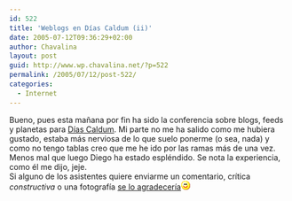 ```yaml
---
id: 522
title: 'Weblogs en Días Caldum (ii)'
date: 2005-07-12T09:36:29+02:00
author: Chavalina
layout: post
guid: http://www.wp.chavalina.net/?p=522
permalink: /2005/07/12/post-522/
categories:
  - Internet
---
```

Bueno, pues esta ma&ntilde;ana por fin ha sido la conferencia sobre blogs, feeds y planetas para <a href="http://diascaldum.um.es" target="_blank">Días Caldum</a>. Mi parte no me ha salido como me hubiera gustado, estaba más nerviosa de lo que suelo ponerme (o sea, nada) y como no tengo tablas creo que me he ido por las ramas más de una vez. Menos mal que luego Diego ha estado espléndido. Se nota la experiencia, como él me dijo, jeje.  
Si alguno de los asistentes quiere enviarme un comentario, crítica _constructiva_ o una fotografía <a href="mailto:chavalina@gmail.com" target="_blank">se lo agradecería</a>![emo](/imagenes/emoticonos/sonrisa.gif)